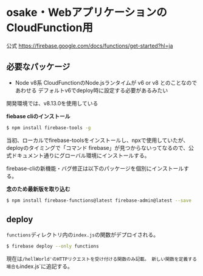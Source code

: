 # osake・WebアプリケーションのCloudFunction用

公式
https://firebase.google.com/docs/functions/get-started?hl=ja

## 必要なパッケージ
* Node v8系
CloudFunctionのNode.jsランタイムが v6 or v8 とのことなのであわせる
デフォルトv6でdeploy時に設定する必要があるみたい

開発環境では、v8.13.0を使用している 

<b>fiebase cliのインストール</b>
```sh
$ npm install firebase-tools -g
```

当初、ローカルでfirebase-toolsをインストールし、npxで使用していたが、deployのタイミングで「コマンド firebase」が見つからないってなるので、公式ドキュメント通りにグローバル環境にインストールする。  


firebase-cliの新機能・バグ修正は以下のパッケージを個別にインストールする。


<b>念のため最新版を取り込む</b>
```sh
$ npm install firebase-functions@latest firebase-admin@latest --save
```

## deploy

`functions`ディレクトリ内の`index.js`の関数がデプロイされる。

```sh
$ firebase deploy --only functions
```

現在は`/hellWorld'のHTTPリクエストを受け付ける関数のみ記載。
新しい関数を定義する場合も`index.js`に追記する。





